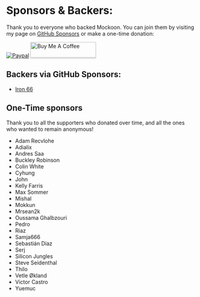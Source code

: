# Sponsors & Backers:

Thank you to everyone who backed Mockoon. You can join them by visiting my page on [GitHub Sponsors](https://github.com/sponsors/255kb) or make a one-time donation:

[![Paypal](https://www.paypalobjects.com/webstatic/mktg/Logo/pp-logo-100px.png)](https://paypal.me/255kb) <a href="https://www.buymeacoffee.com/255kb" target="_blank"><img src="https://www.buymeacoffee.com/assets/img/custom_images/white_img.png" alt="Buy Me A Coffee" style="height: 41px !important;width: 174px !important;box-shadow: 0px 3px 2px 0px rgba(190, 190, 190, 0.5) !important;-webkit-box-shadow: 0px 3px 2px 0px rgba(190, 190, 190, 0.5) !important;" ></a>

## Backers via GitHub Sponsors:

- [Iron 66](https://github.com/iron66)

## One-Time sponsors

Thank you to all the supporters who donated over time, and all the ones who wanted to remain anonymous!

- Adam Recvlohe
- Adialix
- Andres Saa
- Buckley Robinson
- Colin White
- Cyhung
- John
- Kelly Farris
- Max Sommer
- Mishal
- Mokkun
- Mrsean2k
- Oussama Ghalbzouri
- Pedro
- Riaz
- Samja666
- Sebastián Díaz
- Serj
- Silicon Jungles
- Steve Seidenthal
- Thilo
- Vetle Økland
- Victor Castro
- Yuemuc
